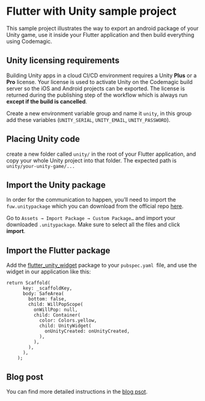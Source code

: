 # Flutter with Unity sample project

This sample project illustrates the way to export an android package of your Unity game, use it inside your Flutter application and then build everything using Codemagic.

## Unity licensing requirements

Building Unity apps in a cloud CI/CD environment requires a Unity **Plus** or a **Pro** license. Your license is used to activate Unity on the Codemagic build server so the iOS and Android projects can be exported.  The license is returned during the publishing step of the workflow which is always run **except if the build is cancelled**.

Create a new environment variable group and name it `unity`, in this group add these variables (`UNITY_SERIAL`, `UNITY_EMAIL`, `UNITY_PASSWORD`).


## Placing Unity code
create a new folder called `unity/` in the root of your Flutter application, and copy your whole Unity project into that folder.
The expected path is `unity/your-unity-game/...`

## Import the Unity package
In order for the communication to happen, you’ll need to import the `fuw.unitypackage` which you can download from the official repo [here](https://github.com/juicycleff/flutter-unity-view-widget/tree/master/unitypackages).

Go to `Assets → Import Package → Custom Package…` and import your downloaded `.unitypackage`. Make sure to select all the files and click **import**.


## Import the Flutter package
Add the [flutter_unity_widget](https://pub.dev/packages/flutter_unity_widget) package to your `pubspec.yaml `file, and use the widget in our application like this:

```
return Scaffold(
      key: _scaffoldKey,
      body: SafeArea(
        bottom: false,
        child: WillPopScope(
          onWillPop: null,
          child: Container(
            color: Colors.yellow,
            child: UnityWidget(
              onUnityCreated: onUnityCreated,
            ),
          ),
        ),
      ),
    );
```

## Blog post
You can find more detailed instructions in the [blog psot](https://blog.codemagic.io/).